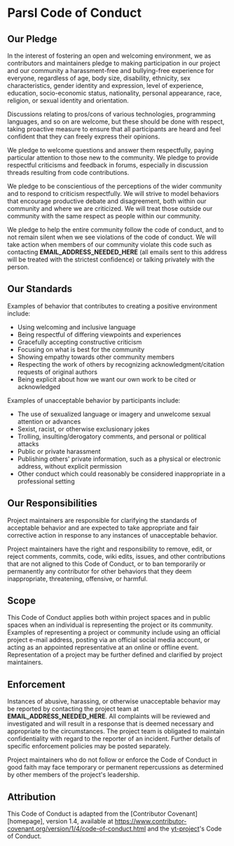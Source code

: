 # Parsl Code of Conduct

## Our Pledge

In the interest of fostering an open and welcoming environment, we as
contributors and maintainers pledge to making participation in our project and
our community a harassment-free and bullying-free experience for everyone, regardless of age, body
size, disability, ethnicity, sex characteristics, gender identity and expression,
level of experience, education, socio-economic status, nationality, personal
appearance, race, religion, or sexual identity and orientation.

Discussions relating to pros/cons of various technologies, programming languages, and so on are welcome,
but these should be done with respect, taking proactive measure to ensure that all participants are heard
and feel confident that they can freely express their opinions.

We pledge to welcome questions and answer them respectfully, paying particular attention to those new to
the community. We pledge to provide respectful criticisms and feedback in forums, especially in discussion
threads resulting from code contributions.

We pledge to be conscientious of the perceptions of the wider community and to respond to criticism respectfully.
We will strive to model behaviors that encourage productive debate and disagreement, both within our community
and where we are criticized. We will treat those outside our community with the same respect as people within
our community.

We pledge to help the entire community follow the code of conduct, and to not remain silent when we see violations
of the code of conduct. We will take action when members of our community violate this code such as contacting
**EMAIL_ADDRESS_NEEDED_HERE** (all emails sent to this address will be treated with the strictest confidence)
or talking privately with the person.

## Our Standards

Examples of behavior that contributes to creating a positive environment
include:

* Using welcoming and inclusive language
* Being respectful of differing viewpoints and experiences
* Gracefully accepting constructive criticism
* Focusing on what is best for the community
* Showing empathy towards other community members
* Respecting the work of others by recognizing acknowledgment/citation requests of original authors
* Being explicit about how we want our own work to be cited or acknowledged

Examples of unacceptable behavior by participants include:

* The use of sexualized language or imagery and unwelcome sexual attention or
 advances
* Sexist, racist, or otherwise exclusionary jokes
* Trolling, insulting/derogatory comments, and personal or political attacks
* Public or private harassment
* Publishing others' private information, such as a physical or electronic
 address, without explicit permission
* Other conduct which could reasonably be considered inappropriate in a
 professional setting
 
## Our Responsibilities

Project maintainers are responsible for clarifying the standards of acceptable
behavior and are expected to take appropriate and fair corrective action in
response to any instances of unacceptable behavior.

Project maintainers have the right and responsibility to remove, edit, or
reject comments, commits, code, wiki edits, issues, and other contributions
that are not aligned to this Code of Conduct, or to ban temporarily or
permanently any contributor for other behaviors that they deem inappropriate,
threatening, offensive, or harmful.

## Scope

This Code of Conduct applies both within project spaces and in public spaces
when an individual is representing the project or its community. Examples of
representing a project or community include using an official project e-mail
address, posting via an official social media account, or acting as an appointed
representative at an online or offline event. Representation of a project may be
further defined and clarified by project maintainers.

## Enforcement

Instances of abusive, harassing, or otherwise unacceptable behavior may be
reported by contacting the project team at **EMAIL_ADDRESS_NEEDED_HERE**. All
complaints will be reviewed and investigated and will result in a response that
is deemed necessary and appropriate to the circumstances. The project team is
obligated to maintain confidentiality with regard to the reporter of an incident.
Further details of specific enforcement policies may be posted separately.

Project maintainers who do not follow or enforce the Code of Conduct in good
faith may face temporary or permanent repercussions as determined by other
members of the project's leadership.

## Attribution

This Code of Conduct is adapted from the [Contributor Covenant][homepage], version 1.4,
available at https://www.contributor-covenant.org/version/1/4/code-of-conduct.html
and the [yt-project](https://yt-project.org)'s Code of Conduct.
